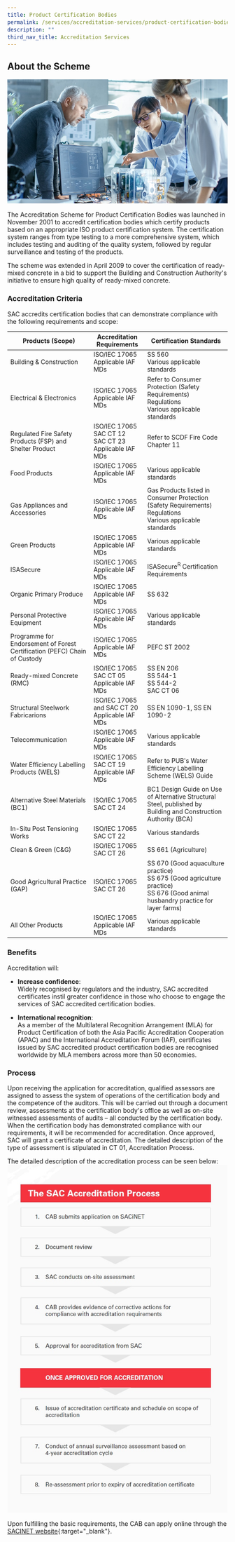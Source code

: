 ```yaml
---
title: Product Certification Bodies
permalink: /services/accreditation-services/product-certification-bodies/
description: ""
third_nav_title: Accreditation Services
---
```

## About the Scheme

![Product Certification](/images/services/product-certification-accreditation.jpg)

The Accreditation Scheme for Product Certification Bodies was launched in November 2001 to accredit certification bodies which certify products based on an appropriate ISO product certification system. The certification system ranges from type testing to a more
comprehensive system, which includes testing and auditing of the quality system, followed by regular surveillance and testing of the products. 

The scheme was extended in April 2009 to cover the certification of ready-mixed concrete in a bid to support the Building and Construction Authority's initiative to ensure high quality of ready-mixed concrete.

### Accreditation Criteria

SAC accredits certification bodies that can demonstrate compliance with the following requirements and scope:

| Products (Scope) | Accreditation Requirements | Certification Standards |
|------------------|----------------------------|-------------------------|
| Building &amp; Construction | ISO/IEC 17065<br>Applicable IAF MDs | SS 560<br>Various applicable standards |
| Electrical &amp; Electronics | ISO/IEC 17065<br>Applicable IAF MDs | Refer to Consumer Protection (Safety Requirements) Regulations<br>Various applicable standards |
| Regulated Fire Safety Products (FSP) and Shelter Product | ISO/IEC 17065<br>SAC CT 12<br>SAC CT 23<br>Applicable IAF MDs | Refer to SCDF Fire Code Chapter 11 |
| Food Products | ISO/IEC 17065<br>Applicable IAF MDs | Various applicable standards |
| Gas Appliances and Accessories | ISO/IEC 17065<br>Applicable IAF MDs | Gas Products listed in Consumer Protection (Safety Requirements) Regulations<br>Various applicable standards |
| Green Products | ISO/IEC 17065<br>Applicable IAF MDs | Various applicable standards |
| ISASecure | ISO/IEC 17065<br>Applicable IAF MDs | ISASecure<sup>R</sup> Certification Requirements |
| Organic Primary Produce | ISO/IEC 17065<br>Applicable IAF MDs | SS 632 |
| Personal Protective Equipment | ISO/IEC 17065<br>Applicable IAF MDs | Various applicable standards |
| Programme for Endorsement of Forest Certification (PEFC) Chain of Custody | ISO/IEC 17065<br>Applicable IAF MDs | PEFC ST 2002 |
| Ready-mixed Concrete (RMC) | ISO/IEC 17065<br>SAC CT 05<br>Applicable IAF MDs | SS EN 206<br>SS 544-1<br>SS 544-2<br>SAC CT 06 | 
| Structural Steelwork Fabricarions | ISO/IEC 17065 and SAC CT 20<br>Applicable IAF MDs | SS EN 1090-1, SS EN 1090-2 |
| Telecommunication | ISO/IEC 17065<br>Applicable IAF MDs | Various applicable standards |
| Water Efficiency Labelling Products (WELS) | ISO/IEC 17065<br>SAC CT 19<br>Applicable IAF MDs | Refer to PUB's Water Efficiency Labelling Scheme (WELS) Guide |
| Alternative Steel Materials (BC1) | ISO/IEC 17065<br>SAC CT 24 | BC1 Design Guide on Use of Alternative Structural Steel, published by Building and Construction Authority (BCA) |
| In-Situ Post Tensioning Works | ISO/IEC 17065<br>SAC CT 22 | Various standards |
| Clean &amp; Green (C&amp;G) | ISO/IEC 17065<br>SAC CT 26 | SS 661 (Agriculture) | 
| Good Agricultural Practice (GAP) | ISO/IEC 17065<br>SAC CT 26 | SS 670 (Good aquaculture practice)<br>SS 675 (Good agriculture practice)<br>SS 676 (Good animal husbandry practice for layer farms) | 
| All Other Products | ISO/IEC 17065<br>Applicable IAF MDs | Various applicable standards |


### Benefits
Accreditation will:

* **Increase confidence**:  
Widely recognised by regulators and the industry, SAC accredited certificates instil greater confidence in those who choose to engage the services of SAC accredited certification bodies. 


* **International recognition**:  
As a member of the Multilateral Recognition Arrangement (MLA) for Product Certification of both the Asia Pacific Accreditation Cooperation (APAC) and the International Accreditation Forum (IAF), certificates issued by SAC accredited product certification bodies are recognised worldwide by MLA members across more than 50 economies.

### Process
Upon receiving the application for accreditation, qualified assessors are assigned to assess the system of operations of the certification body and the competence of the auditors. This will be carried out through a document review, assessments at the certification body's office as well as on-site witnessed assessments of audits – all conducted by the certification body. When the certification body has demonstrated compliance with our requirements, it will be recommended for accreditation. Once approved, SAC will grant a certificate of accreditation. The detailed description of the type of assessment is stipulated in CT 01, Accreditation Process. 

The detailed description of the accreditation process can be seen below:  
![Accreditation Process](/images/services/sac-accreditation-process-flowchart.jpg) 

Upon fulfilling the basic requirements, the CAB can apply online through the [SACINET website](https://sacinet2.enterprisesg.gov.sg){:target="_blank"}.

